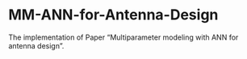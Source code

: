 # MM-ANN-for-Antenna-Design
The implementation of Paper “Multiparameter modeling with ANN for antenna design”.
